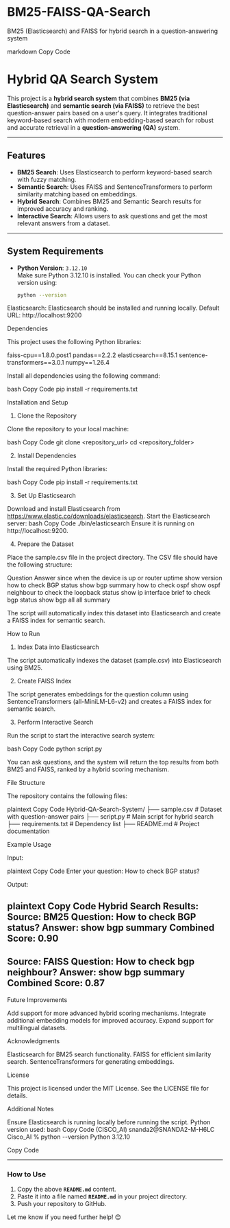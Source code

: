 # BM25-FAISS-QA-Search
BM25 (Elasticsearch) and FAISS for hybrid search in a question-answering system

markdown
Copy Code
# **Hybrid QA Search System**

This project is a **hybrid search system** that combines **BM25 (via Elasticsearch)** and **semantic search (via FAISS)** to retrieve the best question-answer pairs based on a user's query. It integrates traditional keyword-based search with modern embedding-based search for robust and accurate retrieval in a **question-answering (QA)** system.

---

## **Features**
- **BM25 Search**: Uses Elasticsearch to perform keyword-based search with fuzzy matching.
- **Semantic Search**: Uses FAISS and SentenceTransformers to perform similarity matching based on embeddings.
- **Hybrid Search**: Combines BM25 and Semantic Search results for improved accuracy and ranking.
- **Interactive Search**: Allows users to ask questions and get the most relevant answers from a dataset.

---

## **System Requirements**
- **Python Version**: `3.12.10`  
  Make sure Python 3.12.10 is installed. You can check your Python version using:
  ```bash
  python --version

Elasticsearch: Elasticsearch should be installed and running locally. Default URL: http://localhost:9200


Dependencies

This project uses the following Python libraries:


faiss-cpu==1.8.0.post1
pandas==2.2.2
elasticsearch==8.15.1
sentence-transformers==3.0.1
numpy==1.26.4

Install all dependencies using the following command:


bash
Copy Code
pip install -r requirements.txt


Installation and Setup

1. Clone the Repository

Clone the repository to your local machine:


bash
Copy Code
git clone <repository_url>
cd <repository_folder>

2. Install Dependencies

Install the required Python libraries:


bash
Copy Code
pip install -r requirements.txt

3. Set Up Elasticsearch

Download and install Elasticsearch from https://www.elastic.co/downloads/elasticsearch.
Start the Elasticsearch server:
bash
Copy Code
./bin/elasticsearch
Ensure it is running on http://localhost:9200.

4. Prepare the Dataset

Place the sample.csv file in the project directory. The CSV file should have the following structure:


Question	Answer
since when the device is up or router uptime	show version
how to check BGP status	show bgp summary
how to check ospf	show ospf neighbour
to check the loopback status	show ip interface brief
to check bgp status	show bgp all all summary

The script will automatically index this dataset into Elasticsearch and create a FAISS index for semantic search.



How to Run

1. Index Data into Elasticsearch

The script automatically indexes the dataset (sample.csv) into Elasticsearch using BM25.


2. Create FAISS Index

The script generates embeddings for the question column using SentenceTransformers (all-MiniLM-L6-v2) and creates a FAISS index for semantic search.


3. Perform Interactive Search

Run the script to start the interactive search system:


bash
Copy Code
python script.py

You can ask questions, and the system will return the top results from both BM25 and FAISS, ranked by a hybrid scoring mechanism.



File Structure

The repository contains the following files:


plaintext
Copy Code
Hybrid-QA-Search-System/
├── sample.csv                 # Dataset with question-answer pairs
├── script.py                  # Main script for hybrid search
├── requirements.txt           # Dependency list
├── README.md                  # Project documentation


Example Usage

Input:

plaintext
Copy Code
Enter your question: How to check BGP status?

Output:

plaintext
Copy Code
Hybrid Search Results:
Source: BM25
Question: How to check BGP status?
Answer: show bgp summary
Combined Score: 0.90
-----------
Source: FAISS
Question: How to check bgp neighbour?
Answer: show bgp summary
Combined Score: 0.87
-----------


Future Improvements

Add support for more advanced hybrid scoring mechanisms.
Integrate additional embedding models for improved accuracy.
Expand support for multilingual datasets.


Acknowledgments

Elasticsearch for BM25 search functionality.
FAISS for efficient similarity search.
SentenceTransformers for generating embeddings.


License

This project is licensed under the MIT License. See the LICENSE file for details.



Additional Notes

Ensure Elasticsearch is running locally before running the script.
Python version used:
bash
Copy Code
\(CISCO_AI\) snanda2@SNANDA2-M-H6LC Cisco_AI % python --version
Python 3.12.10

Copy Code

---

### How to Use
1. Copy the above **`README.md`** content.
2. Paste it into a file named **`README.md`** in your project directory.
3. Push your repository to GitHub.

Let me know if you need further help! 😊
